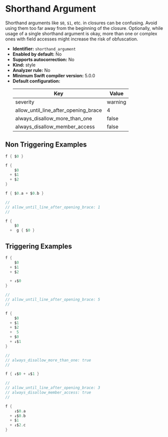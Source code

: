 # Shorthand Argument

Shorthand arguments like `$0`, `$1`, etc. in closures can be confusing. Avoid using them too far away from the beginning of the closure. Optionally, while usage of a single shorthand argument is okay, more than one or complex ones with field accesses might increase the risk of obfuscation.

* **Identifier:** `shorthand_argument`
* **Enabled by default:** No
* **Supports autocorrection:** No
* **Kind:** style
* **Analyzer rule:** No
* **Minimum Swift compiler version:** 5.0.0
* **Default configuration:**
  <table>
  <thead>
  <tr><th>Key</th><th>Value</th></tr>
  </thead>
  <tbody>
  <tr>
  <td>
  severity
  </td>
  <td>
  warning
  </td>
  </tr>
  <tr>
  <td>
  allow_until_line_after_opening_brace
  </td>
  <td>
  4
  </td>
  </tr>
  <tr>
  <td>
  always_disallow_more_than_one
  </td>
  <td>
  false
  </td>
  </tr>
  <tr>
  <td>
  always_disallow_member_access
  </td>
  <td>
  false
  </td>
  </tr>
  </tbody>
  </table>

## Non Triggering Examples

```swift
f { $0 }
```

```swift
f {
    $0
  + $1
  + $2
}
```

```swift
f { $0.a + $0.b }
```

```swift
//
// allow_until_line_after_opening_brace: 1
//

f {
    $0
  +  g { $0 }

```

## Triggering Examples

```swift
f {
    $0
  + $1
  + $2

  + ↓$0
}
```

```swift
//
// allow_until_line_after_opening_brace: 5
//

f {
    $0
  + $1
  + $2
  +  5
  + $0
  + ↓$1
}

```

```swift
//
// always_disallow_more_than_one: true
//

f { ↓$0 + ↓$1 }

```

```swift
//
// allow_until_line_after_opening_brace: 3
// always_disallow_member_access: true
//

f {
    ↓$0.a
  + ↓$0.b
  + $1
  + ↓$2.c
}

```